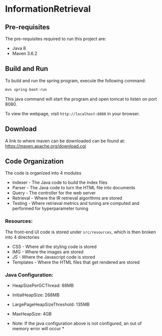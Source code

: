 # InformationRetrieval
## Pre-requisites
The pre-requisites required to run this project are:

* Java 8
* Maven 3.6.2

## Build and Run
To build and run the spring program, execute the following command:
```java
mvn spring-boot:run
```
This java command will start the program and open tomcat to listen on port 8080. 

To view the webpage, visit ` http://localhost:8080 ` in your browser.

## Download

A link to where maven can be downloaded can be found at:  
https://maven.apache.org/download.cgi

## Code Organization  

The code is organized into 4 modules  
* Indexer - The Java code to build the index files  
* Parser - The Java code to turn the HTML file into documents  
* Query - The controller for the web server  
* Retrieval - Where the IR retrieval algorithms are stored  
* Testing - Where retrieval metrics and tuning are computed and performed for hyperparameter tuning  

### Resources:  
The front-end UI code is stored under `src/resources`, which is then broken into 4 directories  
* CSS - Where all the styling code is stored
* IMG - Where the images are stored
* JS - Where the Javascript code is stored
* Templates - Where the HTML files that get rendered are stored

### Java Configuration:  
* HeapSizePerGCThread: 88MB  
* InitialHeapSize: 268MB  
* LargePageHeapSizeThreshold: 135MB  
* MaxHeapSize: 4GB  

* Note: If the java configuration above is not configured, an out of memory error will occur *  
